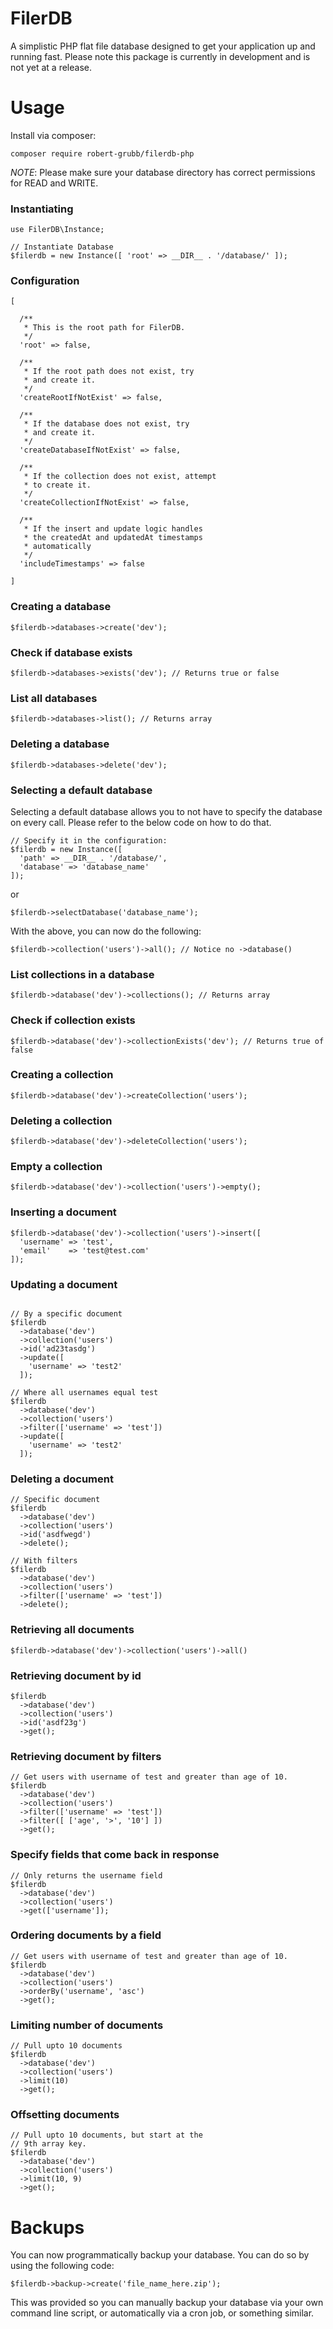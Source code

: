 # FilerDB

A simplistic PHP flat file database designed to get your application up and running fast. Please note this package is currently in development and is not yet at a release.

# Usage

Install via composer:

`composer require robert-grubb/filerdb-php`

*NOTE*: Please make sure your database directory has correct permissions for READ and WRITE.

### Instantiating

```
use FilerDB\Instance;

// Instantiate Database
$filerdb = new Instance([ 'root' => __DIR__ . '/database/' ]);
```

### Configuration

```
[

  /**
   * This is the root path for FilerDB.
   */
  'root' => false,

  /**
   * If the root path does not exist, try
   * and create it.
   */
  'createRootIfNotExist' => false,

  /**
   * If the database does not exist, try
   * and create it.
   */
  'createDatabaseIfNotExist' => false,

  /**
   * If the collection does not exist, attempt
   * to create it.
   */
  'createCollectionIfNotExist' => false,

  /**
   * If the insert and update logic handles
   * the createdAt and updatedAt timestamps
   * automatically
   */
  'includeTimestamps' => false

]
```

### Creating a database

```
$filerdb->databases->create('dev');
```

### Check if database exists

```
$filerdb->databases->exists('dev'); // Returns true or false
```

### List all databases

```
$filerdb->databases->list(); // Returns array
```

### Deleting a database

```
$filerdb->databases->delete('dev');
```

### Selecting a default database

Selecting a default database allows you to not have to specify the database on every call. Please refer to the below code on how to do that.

```
// Specify it in the configuration:
$filerdb = new Instance([
  'path' => __DIR__ . '/database/',
  'database' => 'database_name'
]);
```

or

```
$filerdb->selectDatabase('database_name');
```

With the above, you can now do the following:

```
$filerdb->collection('users')->all(); // Notice no ->database()
```

### List collections in a database

```
$filerdb->database('dev')->collections(); // Returns array
```

### Check if collection exists

```
$filerdb->database('dev')->collectionExists('dev'); // Returns true of false
```

### Creating a collection

```
$filerdb->database('dev')->createCollection('users');
```

### Deleting a collection

```
$filerdb->database('dev')->deleteCollection('users');
```

### Empty a collection

```
$filerdb->database('dev')->collection('users')->empty();
```

### Inserting a document

```
$filerdb->database('dev')->collection('users')->insert([
  'username' => 'test',
  'email'    => 'test@test.com'
]);
```

### Updating a document

```

// By a specific document
$filerdb
  ->database('dev')
  ->collection('users')
  ->id('ad23tasdg')
  ->update([
    'username' => 'test2'
  ]);

// Where all usernames equal test
$filerdb
  ->database('dev')
  ->collection('users')
  ->filter(['username' => 'test'])
  ->update([
    'username' => 'test2'
  ]);
```

### Deleting a document

```
// Specific document
$filerdb
  ->database('dev')
  ->collection('users')
  ->id('asdfwegd')
  ->delete();

// With filters
$filerdb
  ->database('dev')
  ->collection('users')
  ->filter(['username' => 'test'])
  ->delete();
```

### Retrieving all documents

```
$filerdb->database('dev')->collection('users')->all()
```

### Retrieving document by id

```
$filerdb
  ->database('dev')
  ->collection('users')
  ->id('asdf23g')
  ->get();
```

### Retrieving document by filters

```
// Get users with username of test and greater than age of 10.
$filerdb
  ->database('dev')
  ->collection('users')
  ->filter(['username' => 'test'])
  ->filter([ ['age', '>', '10'] ])
  ->get();
```

### Specify fields that come back in response

```
// Only returns the username field
$filerdb
  ->database('dev')
  ->collection('users')
  ->get(['username']);
```

### Ordering documents by a field

```
// Get users with username of test and greater than age of 10.
$filerdb
  ->database('dev')
  ->collection('users')
  ->orderBy('username', 'asc')
  ->get();
```

### Limiting number of documents

```
// Pull upto 10 documents
$filerdb
  ->database('dev')
  ->collection('users')
  ->limit(10)
  ->get();
```

### Offsetting documents

```
// Pull upto 10 documents, but start at the
// 9th array key.
$filerdb
  ->database('dev')
  ->collection('users')
  ->limit(10, 9)
  ->get();
```

# Backups

You can now programmatically backup your database. You can do so by using the following code:

```
$filerdb->backup->create('file_name_here.zip');
```

This was provided so you can manually backup your database via your own command line script, or automatically via a cron job, or something similar.
